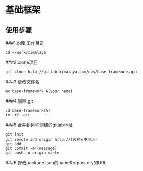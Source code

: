 # 基础框架
## 使用步骤
###1.cd到工作目录
``` shell
cd ~/work/ximalaya
```
###2.clone项目
``` shell
git clone http://gitlab.ximalaya.com/ops/base-framework.git
```
###3.更改文件名
``` shell
mv base-framework A(your name)
```
###4.删除.git
``` shell
cd base-framework(A)
rm -rf .git
```
###5.合并到远程创建的gitlab地址
```shell
git init
git remote add origin http://(远程分支地址)
git add .
git commit -m'(message)'
git push -u origin master
```
###6.修改package.json的name&repository的URL
